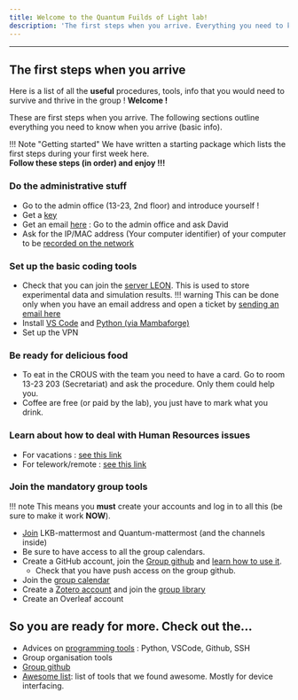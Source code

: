 ```yaml
--- 
title: Welcome to the Quantum Fuilds of Light lab!
description: 'The first steps when you arrive. Everything you need to know when you arrive (basic info).'
---
```


---
## The first steps when you arrive

Here is a list of all the <strong>useful</strong> procedures, tools, info that you would need to survive and thrive in the group ! **Welcome !**

These are first steps when you arrive. The following sections outline everything you need to know when you arrive (basic info). 

!!! Note "Getting started"
    We have written a starting package which lists the first steps during your first week here. <br>
    **Follow these steps (in order) and enjoy !!!**


### Do the administrative stuff

- Go to the admin office (13-23, 2nd floor) and introduce yourself !
- Get a [key](/general/admin#obtain-a-kaba-key)
- Get an email [here](/admin) : Go to the admin office and ask David
- Ask for the IP/MAC address (Your computer identifier) of your computer to be [recorded on the network](/general/computers_and_network#adding-a-computer-to-the-network)

### Set up the basic coding tools
- Check that you can join the [server LEON](/general/computers_and_network#map-a-network-drive-%EF%B8%8Fyou-need-a-lkb-email-account). This is used to store experimental data and simulation results.
!!! warning
    This can be done only when you have an email address and open a ticket by [sending an email here](mailto:support@lkb.upmc.fr)
- Install [VS Code](/general/tools#vs-code) and [Python (via Mambaforge)](/general/tools#python)
- Set up the VPN

### Be ready for delicious food

- To eat in the CROUS with the team you need to have a card. Go to room 13-23 203 (Secretariat) and ask the procedure. Only them could help you.
- Coffee are free (or paid by the lab), you just have to mark what you drink.

### Learn about how to deal with Human Resources issues
    
- For vacations : [see this link](/general/admin#go-on-vacation)
- For telework/remote : [see this link](/general/admin#telework)



### Join the mandatory group tools 
!!! note 
    This means you **must** create your accounts and log in to all this (be sure to make it work **NOW**). 

- [Join](/general/tools#mattermost) LKB-mattermost and Quantum-mattermost (and the channels inside)
- Be sure to have access to all the group calendars.
- Create a GitHub account, join the [Group github](https://github.com/Quantum-Optics-LKB ) and [learn how to use it](/general/tools#github).
    * Check that you have push access on the group github.
- Join the [group calendar](/general/tools#google-calendar)
- Create a [Zotero account](/general/tools#zotero) and join the [group library](https://www.zotero.org/groups/4622968/quantumopticslkb)
- Create an Overleaf account

## So you are ready for more. Check out the...
- Advices on [programming tools](/programming) :  Python, VSCode, Github, SSH
- Group organisation tools
- [Group github](https://github.com/Quantum-Optics-LKB )
- [Awesome list](/awesome-list): list of tools that we found awesome. Mostly for device interfacing.